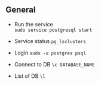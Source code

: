 ## General
  - Run the service  
   `sudo service postgresql start `  

  - Service status
   `pg_lsclusters`  

  - Login
   `sudo -u postgres psql`  

  - Connect to DB
   `\c DATABASE_NAME`
     
  - List of DB
   `\l`
